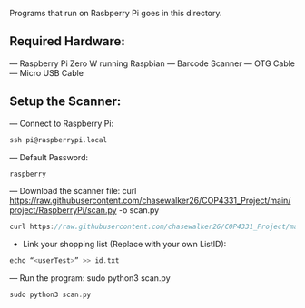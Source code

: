 Programs that run on Rasbperry Pi goes in this directory.

## Required Hardware:

— Raspberry Pi Zero W running Raspbian
— Barcode Scanner
— OTG Cable
— Micro USB Cable


## Setup the Scanner:

— Connect to Raspberry Pi:
```c
ssh pi@raspberrypi.local
```

— Default Password: 
```c
raspberry
```

— Download the scanner file: curl https://raw.githubusercontent.com/chasewalker26/COP4331_Project/main/project/RaspberryPi/scan.py -o scan.py
```c
curl https://raw.githubusercontent.com/chasewalker26/COP4331_Project/main/project/RaspberryPi/scan.py -o scan.py
```
- Link your shopping list (Replace <userTest> with your own ListID):
```c
echo “<userTest>” >> id.txt
```

— Run the program: sudo python3 scan.py
```c
sudo python3 scan.py
```

